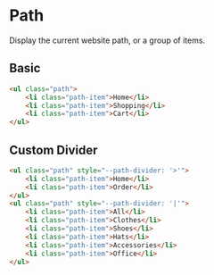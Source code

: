 # Path
Display the current website path, or a group of items.

## Basic
```html
<ul class="path">
    <li class="path-item">Home</li>
    <li class="path-item">Shopping</li>
    <li class="path-item">Cart</li>
</ul>
```

## Custom Divider
```html
<ul class="path" style="--path-divider: '>'">
    <li class="path-item">Home</li>
    <li class="path-item">Order</li>
</ul>
<ul class="path" style="--path-divider: '|'">
    <li class="path-item">All</li>
    <li class="path-item">Clothes</li>
    <li class="path-item">Shoes</li>
    <li class="path-item">Hats</li>
    <li class="path-item">Accessories</li>
    <li class="path-item">Office</li>
</ul>
```